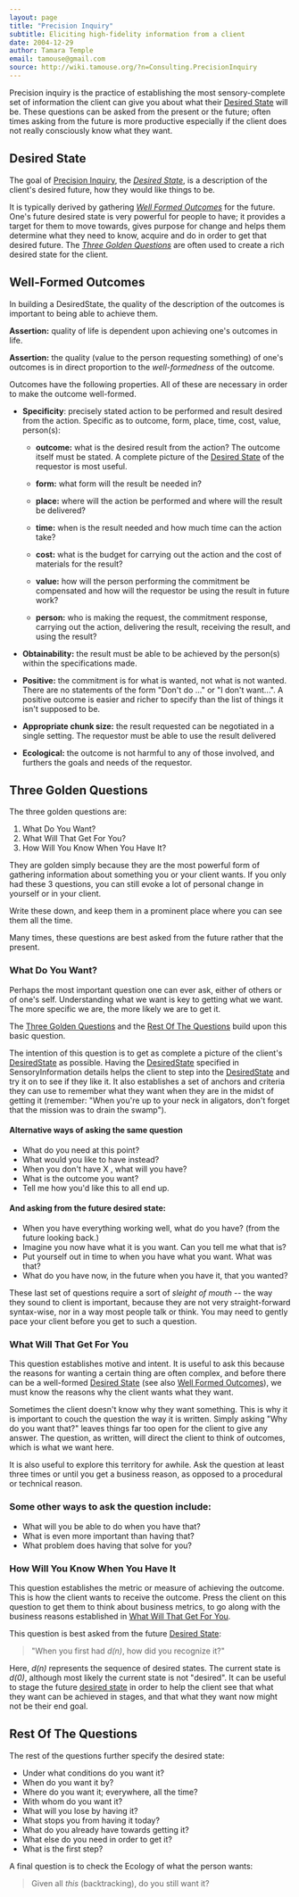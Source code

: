 ```yaml
---
layout: page
title: "Precision Inquiry"
subtitle: Eliciting high-fidelity information from a client
date: 2004-12-29
author: Tamara Temple
email: tamouse@gmail.com
source: http://wiki.tamouse.org/?n=Consulting.PrecisionInquiry
---
```

Precision inquiry is the practice of establishing the most sensory-complete set of information the client can give you about what their [Desired State][desired-state] will be. These questions can be asked from the present or the future; often times asking from the future is more productive especially if the client does not really consciously know what they want.

<a name="desired-state"></a>

## Desired State

The goal of [Precision Inquiry][precision-inquiry], the [*Desired State*][desired-state], is a description
of the client's desired future, how they would like things to be.

It is typically derived by gathering [*Well Formed Outcomes*][well-formed-outcomes] for the
future. One's future desired state is very powerful for people to
have; it provides a target for them to move towards, gives purpose for
change and helps them determine what they need to know, acquire and do
in order to get that desired future. The [*Three Golden Questions*][three-golden-questions] are
often used to create a rich desired state for the client.

<a name="well-formed-outcomes"></a>

## Well-Formed Outcomes

In building a DesiredState, the quality of the description of the outcomes is important to being able to achieve them.

**Assertion:** quality of life is dependent upon achieving one's outcomes in life.

**Assertion:** the quality (value to the person requesting something) of one's outcomes is in direct proportion to the *well-formedness* of the outcome.

Outcomes have the following properties. All of these are necessary in order to make the outcome well-formed.

* **Specificity**: precisely stated action to be performed and result desired from the action. Specific as to outcome, form, place, time, cost, value, person(s):

    * **outcome:** what is the desired result from the action? The outcome itself must be stated. A complete picture of the [Desired State][desired-state] of the requestor is most useful.

    * **form:** what form will the result be needed in?

    * **place:** where will the action be performed and where will the result be delivered?

    * **time:** when is the result needed and how much time can the action take?

    * **cost:** what is the budget for carrying out the action and the cost of materials for the result?

    * **value:** how will the person performing the commitment be compensated and how will the requestor be using the result in future work?

    * **person:** who is making the request, the commitment response, carrying out the action, delivering the result, receiving the result, and using the result?


* **Obtainability:** the result must be able to be achieved by the person(s) within the specifications made.

* **Positive:** the commitment is for what is wanted, not what is not wanted. There are no statements of the form "Don't do ..." or "I don't want...". A positive outcome is easier and richer to specify than the list of things it isn't supposed to be.

* **Appropriate chunk size:** the result requested can be negotiated in a single setting. The requestor must be able to use the result delivered

* **Ecological:** the outcome is not harmful to any of those involved, and furthers the goals and needs of the requestor.

<a name="three-golden-questions"></a>

## Three Golden Questions

The three golden questions are:

1. What Do You Want?
2. What Will That Get For You?
3. How Will You Know When You Have It?

They are golden simply because they are the most powerful form of gathering information about something you or your client wants. If you only had these 3 questions, you can still evoke a lot of personal change in yourself or in your client.

Write these down, and keep them in a prominent place where you can see them all the time.

Many times, these questions are best asked from the future rather that the present.

<a name="what-do-you-want"></a>

### What Do You Want?

Perhaps the most important question one can ever ask, either of others or of one's self. Understanding what we want is key to getting what we want. The more specific we are, the more likely we are to get it.

The [Three Golden Questions][three-golden-questions] and the [Rest Of The Questions][rest-of-the-questions] build upon this basic question.

The intention of this question is to get as complete a picture of the client's [DesiredState][desired-state] as possible. Having the [DesiredState][desired-state] specified in SensoryInformation details helps the client to step into the [DesiredState][desired-state] and try it on to see if they like it. It also establishes a set of anchors and criteria they can use to remember what they want when they are in the midst of getting it (remember: "When you're up to your neck in aligators, don't forget that the mission was to drain the swamp").

#### Alternative ways of asking the same question

* What do you need at this point?
* What would you like to have instead?
* When you don't have X , what will you have?
* What is the outcome you want?
* Tell me how you'd like this to all end up.

#### And asking from the future desired state:

* When you have everything working well, what do you have? (from the future looking back.)
* Imagine you now have what it is you want. Can you tell me what that is?
* Put yourself out in time to when you have what you want. What was that?
* What do you have now, in the future when you have it, that you wanted?

These last set of questions require a sort of *sleight of mouth* -- the way they sound to client is important, because they are not very straight-forward syntax-wise, nor in a way most people talk or think. You may need to gently pace your client before you get to such a question.

<a name="what-will-that-get-for-you"></a>

### What Will That Get For You

This question establishes motive and intent. It is useful to ask this because the reasons for wanting a certain thing are often complex, and before there can be a well-formed [Desired State][desired-state] (see also [Well Formed Outcomes][well-formed-outcomes]), we must know the reasons why the client wants what they want.

Sometimes the client doesn't know why they want something. This is why it is important to couch the question the way it is written. Simply asking "Why do you want that?" leaves things far too open for the client to give any answer. The question, as written, will direct the client to think of outcomes, which is what we want here.

It is also useful to explore this territory for awhile. Ask the question at least three times or until you get a business reason, as opposed to a procedural or technical reason.

### Some other ways to ask the question include:

* What will you be able to do when you have that?
* What is even more important than having that?
* What problem does having that solve for you?

<a name="how-will-you-know-when-you-have-it"></a>

### How Will You Know When You Have It

This question establishes the metric or measure of achieving the outcome. This is how the client wants to receive the outcome. Press the client on this question to get them to think about business metrics, to go along with the business reasons established in [What Will That Get For You][what-will-that-get-for-you].

This question is best asked from the future [Desired State][desired-state]: 

> "When you first had *d(n)*, how did you recognize it?"

Here, *d(n)* represents the sequence of desired states. The current state is *d(0)*, although most likely the current state is not "desired". It can be useful to stage the future [desired state][desired-state] in order to help the client see that what they want can be achieved in stages, and that what they want now might not be their end goal.

<a name="rest-of-the-questions"></a>

## Rest Of The Questions

The rest of the questions further specify the desired state:

* Under what conditions do you want it?
* When do you want it by?
* Where do you want it; everywhere, all the time?
* With whom do you want it?
* What will you lose by having it?
* What stops you from having it today?
* What do you already have towards getting it?
* What else do you need in order to get it?
* What is the first step?


A final question is to check the Ecology of what the person wants:

> Given all *this* (backtracking), do you still want it?


[precision-inquiry]: #precision-inquiry 
[desired-state]: #desired-state
[well-formed-outcomes]: #well-formed-outcomes
[three-golden-questions]: #three-golden-questions
[rest-of-the-questions]: #rest-of-the-questions
[what-will-that-get-for-you]: #what-will-that-get-for-you 
